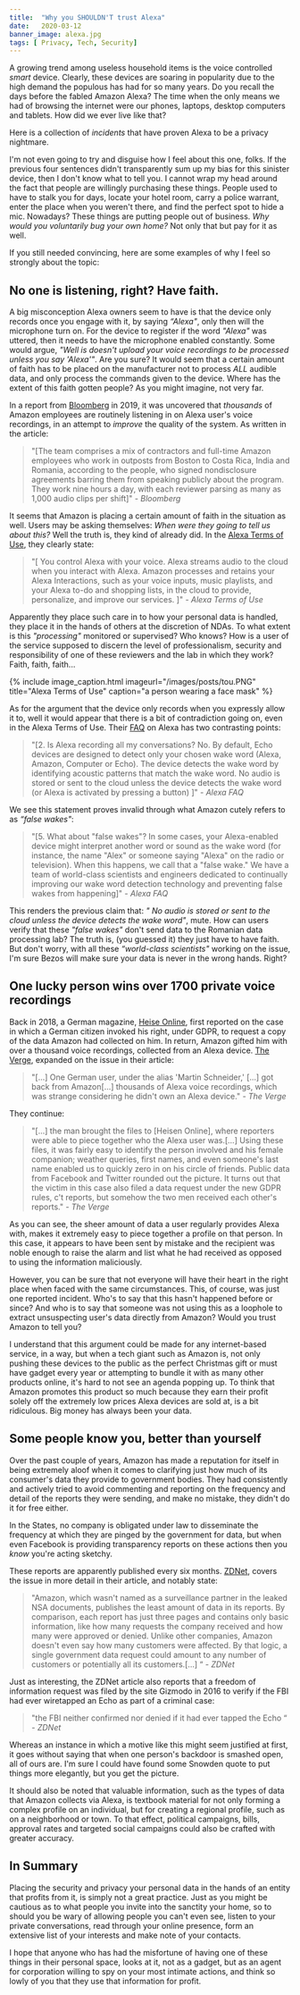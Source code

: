 ```yaml
---
title:  "Why you SHOULDN'T trust Alexa"
date:   2020-03-12
banner_image: alexa.jpg
tags: [ Privacy, Tech, Security]
---
```


A growing trend among useless household items is the voice controlled _smart_ device. Clearly, these devices are soaring in popularity due to the high demand the populous has had for so many years. Do you recall the days before the fabled Amazon Alexa? The time when the only means we had of browsing the internet were our phones, laptops, desktop computers and tablets. How did we ever live like that? 

Here is a collection of _incidents_ that have proven Alexa to be a privacy nightmare. 

<!--more-->

I'm not even going to try and disguise how I feel about this one, folks. If the previous four sentences didn't transparently sum up my bias for this sinister device, then I don't know what to tell you. I cannot wrap my head around the fact that people are willingly purchasing these things. People used to have to stalk you for days, locate your hotel room, carry a police warrant, enter the place when you weren't there, and find the perfect spot to hide a mic. Nowadays? These things are putting people out of business. _Why would you voluntarily bug your own home?_ Not only that but pay for it as well.  

If you still needed convincing, here are some examples of why I feel so strongly about the topic:


## No one is listening, right? Have faith.

A big misconception Alexa owners seem to have is that the device only records once you engage with it, by saying  _“Alexa"_, only then will the microphone turn on. For the device to register if the word _"Alexa"_ was uttered, then it needs to have the microphone enabled constantly. Some would argue, _"Well is doesn't upload your voice recordings to be processed unless you say 'Alexa'"_. Are you sure? It would seem that a certain amount of faith has to be placed on the manufacturer not to process *ALL* audible data, and only process the commands given to the device. Where has the extent of this faith gotten people? As you might imagine, not very far. 

In a report from <a href="https://www.bloomberg.com/news/articles/2019-04-10/is-anyone-listening-to-you-on-alexa-a-global-team-reviews-audio">Bloomberg</a> in 2019, it was uncovered that *thousands* of Amazon employees are routinely listening in on Alexa user's voice recordings, in an attempt to _improve_ the quality of the system. As written in the article:

>"[The team comprises a mix of contractors and full-time Amazon employees who work in outposts from Boston to Costa Rica, India and Romania, according to the people, who signed nondisclosure agreements barring them from speaking publicly about the program. They work nine hours a day, with each reviewer parsing as many as 1,000 audio clips per shift]" <cite>- Bloomberg</cite>

It seems that Amazon is placing a certain amount of faith in the situation as well. Users may be asking themselves: _When were they going to tell us about this?_ Well the truth is, they kind of already did. In the <a href="https://www.bloomberg.com/news/articles/2019-04-10/is-anyone-listening-to-you-on-alexa-a-global-team-reviews-audio">Alexa Terms of Use</a>, they clearly state:

>"[ You control Alexa with your voice. Alexa streams audio to the cloud when you interact with Alexa. Amazon processes and retains your Alexa Interactions, such as your voice inputs, music playlists, and your Alexa to-do and shopping lists, in the cloud to provide, personalize, and improve our services. ]" <cite>- Alexa Terms of Use</cite>

Apparently they place such care in to how your personal data is handled, they place it in the hands of others at the discretion of NDAs. To what extent is this _"processing"_ monitored or supervised? Who knows? How is a user of the service supposed to discern the level of professionalism, security and responsibility of one of these reviewers and the lab in which they work? Faith, faith, faith...

{% include image_caption.html imageurl="/images/posts/tou.PNG" title="Alexa Terms of Use" caption="a person wearing a face mask" %}

As for the argument that the device only records when you expressly allow it to, well it would appear that there is a bit of contradiction going on, even in the Alexa Terms of Use. Their <a href="https://www.amazon.com/gp/help/customer/display.html?nodeId=201602230">FAQ</a> on Alexa has two contrasting points:

>"[2. Is Alexa recording all my conversations? 
No. By default, Echo devices are designed to detect only your chosen wake word (Alexa, Amazon, Computer or Echo). The device detects the wake word by identifying acoustic patterns that match the wake word. No audio is stored or sent to the cloud unless the device detects the wake word (or Alexa is activated by pressing a button) ]" <cite>- Alexa FAQ</cite>

We see this statement proves invalid through what Amazon cutely refers to as _“false wakes"_:

>"[5. What about "false wakes"? 
In some cases, your Alexa-enabled device might interpret another word or sound as the wake word (for instance, the name "Alex" or someone saying "Alexa" on the radio or television). When this happens, we call that a "false wake." We have a team of world-class scientists and engineers dedicated to continually improving our wake word detection technology and preventing false wakes from happening]" <cite>- Alexa FAQ</cite>

This renders the previous claim that: _" No audio is stored or sent to the cloud unless the device detects the wake word"_, mute. How can users verify that these _"false wakes"_ don't send data to the Romanian data processing lab? The truth is, (you guessed it) they just have to have faith. But don't worry, with all these _“world-class scientists"_ working on the issue, I'm sure Bezos will make sure your data is never in the wrong hands. Right?


## One lucky person wins over 1700 private voice recordings

Back in 2018, a German magazine, <a href="https://www.heise.de/"> Heise Online</a>, first reported on the case in which a German citizen invoked his right, under GDPR, to request a copy of the data Amazon had collected on him. In return, Amazon gifted him with over a thousand voice recordings, collected from an Alexa device. <a href="https://www.theverge.com/2018/12/20/18150531/amazon-alexa-voice-recordings-wrong-user-gdpr-privacy-ai /">The Verge</a>,  expanded on the issue in their article:

>"[...] One German user, under the alias 'Martin Schneider,' [...] got back from Amazon[...] thousands of Alexa voice recordings, which was strange considering he didn't own an Alexa device." <cite>- The Verge</cite>

They continue:

>"[...] the man brought the files to [Heisen Online], where reporters were able to piece together who the Alexa user was.[...]
Using these files, it was fairly easy to identify the person involved and his female companion; weather queries, first names, and even someone's last name enabled us to quickly zero in on his circle of friends. Public data from Facebook and Twitter rounded out the picture. It turns out that the victim in this case also filed a data request under the new GDPR rules, c't reports, but somehow the two men received each other's reports." <cite>- The Verge</cite>
 
As you can see, the sheer amount of data a user regularly provides Alexa with, makes it extremely easy to piece together a profile on that person. In this case, it appears to have been sent by mistake and the recipient was noble enough to raise the alarm and list what he had received as opposed to using the information maliciously. 

However, you can be sure that not everyone will have their heart in the right place when faced with the same circumstances. This, of course, was just one reported incident. Who's to say that this hasn't happened before or since? And who is to say that someone was not using this as a loophole to extract unsuspecting user's data directly from Amazon? Would you trust Amazon to tell you?

I understand that this argument could be made for any internet-based service, in a way, but when a tech giant such as Amazon is, not only pushing these devices to the public as the perfect Christmas gift or must have gadget every year or attempting to bundle it with as many other products online, it's hard to not see an agenda popping up. To think that Amazon promotes this product so much because they earn their profit solely off the extremely low prices Alexa devices are sold at, is a bit ridiculous. Big money has always been your data. 


## Some people know you, better than yourself

Over the past couple of years, Amazon has made a reputation for itself in being extremely aloof when it comes to clarifying just how much of its consumer's data they provide to government bodies. They had consistently and actively tried to avoid commenting and reporting on the frequency and detail of the reports they were sending, and make no mistake, they didn't do it for free either. 

In the States, no company is obligated under law to disseminate the frequency at which they are pinged by the government for data, but when even Facebook is providing transparency reports on these actions then you _know_ you're acting sketchy. 

These reports are apparently published every six months. <a href="https://www.zdnet.com/article/amazon-the-least-transparent-tech-company/">ZDNet</a>, covers the issue in more detail in their article, and notably state:

>"Amazon, which wasn't named as a surveillance partner in the leaked NSA documents, publishes the least amount of data in its reports. By comparison, each report has just three pages and contains only basic information, like how many requests the company received and how many were approved or denied.
Unlike other companies, Amazon doesn't even say how many customers were affected.
By that logic, a single government data request could amount to any number of customers or potentially all its customers.[...] “ <cite>- ZDNet</cite>

Just as interesting, the ZDNet article also reports that a freedom of information request was filed by the site Gizmodo in 2016 to verify if the FBI had ever wiretapped an Echo as part of a criminal case:

>"the FBI neither confirmed nor denied if it had ever tapped the Echo “ <cite>- ZDNet</cite>

Whereas an instance in which a motive like this might seem justified at first, it goes without saying that when one person's backdoor is smashed open, all of ours are. I'm sure I could have found some Snowden quote to put things more elegantly, but you get the picture. 

It should also be noted that valuable information, such as the types of data that Amazon collects via Alexa, is textbook material for not only forming a complex profile on an individual, but for creating a regional profile, such as on a neighborhood or town. To that effect, political campaigns, bills, approval rates and targeted social campaigns could also be crafted with greater accuracy. 


## In Summary

Placing the security and privacy your personal data in the hands of an entity that profits from it, is simply not a great practice. Just as you might be cautious as to what people you invite into the sanctity your home, so to should you be wary of allowing people you can't even see, listen to your private conversations, read through your online presence, form an extensive list of your interests and make note of your contacts. 

I hope that anyone who has had the misfortune of having one of these things in their personal space, looks at it, not as a gadget, but as an agent for corporation willing to spy on your most intimate actions, and think so lowly of you that they use that information for profit.  
